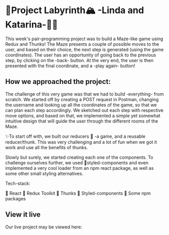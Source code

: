 # 🗿Project Labyrinth🏔 -Linda and Katarina-👯‍♀️

This week's pair-programming project was to build a Maze-like game using Redux and Thunks! The Maze presents a couple of possible moves to the user, and based on their choice, the next step is generated (using the game coordinates). The user has an opportunity of going back to the previous step, by clicking on the -back- button. At the very end, the user is then presented with the final coordinate, and a -play again- button!

## How we approached the project:

The challenge of this very game was that we had to build -everything- from scratch. We started off by creating a POST request in Postman, changing the username and looking up all the coordinates of the game, so that we can plan each step accordingly. We sketched out each step with respective move options, and based on that, we implemented a simple yet somewhat intuitive design that will guide the user through the different rooms of the Maze. 

✨To start off with, we built our reducers 🧩
-a game, and a reusable reducer/thunk. This was very challenging and a lot of fun when we got it work and use all the benefits of thunks. 

Slowly but surely, we started creating each one of the components. To challenge ourselves further, we used 💅styled-components and even implemented a very cool loader from an npm react package, as well as some other small styling alternatives.

Tech-stack:

🤍 React
🤍 Redux Toolkit
🤍 Thunks
🤍 Styled-components
🤍 Some npm packages

## View it live

Our live project may be viewed here:
